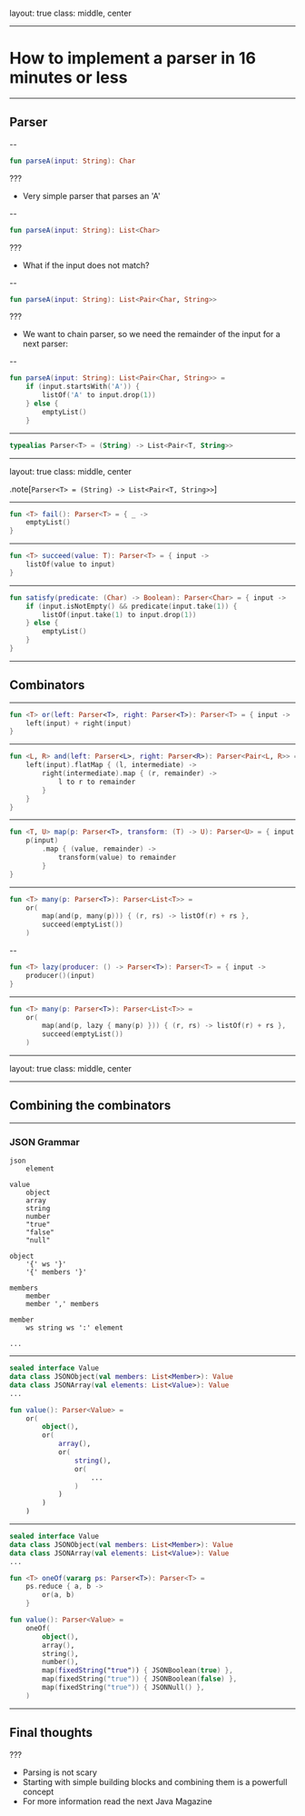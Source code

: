 layout: true
class: middle, center


---
# How to implement a parser in 16 minutes or less

---

## Parser

--

```kotlin
fun parseA(input: String): Char
```

???

* Very simple parser that parses an 'A'

--

```kotlin
fun parseA(input: String): List<Char>
```

???

* What if the input does not match?

--

```kotlin
fun parseA(input: String): List<Pair<Char, String>>
```

???

* We want to chain parser, so we need the remainder of the input for a next parser:

--

```kotlin
fun parseA(input: String): List<Pair<Char, String>> =
    if (input.startsWith('A')) {
        listOf('A' to input.drop(1))
    } else {
        emptyList()
    }
```

---

```kotlin
typealias Parser<T> = (String) -> List<Pair<T, String>>
```

---
layout: true
class: middle, center 

.note[`Parser<T> = (String) -> List<Pair<T, String>>`]

---

```kotlin
fun <T> fail(): Parser<T> = { _ ->
    emptyList()
}
```

---

```kotlin
fun <T> succeed(value: T): Parser<T> = { input ->
    listOf(value to input)
}
```

---

```kotlin
fun satisfy(predicate: (Char) -> Boolean): Parser<Char> = { input ->
    if (input.isNotEmpty() && predicate(input.take(1)) {
        listOf(input.take(1) to input.drop(1))
    } else {
        emptyList()
    }
}
```

---
## Combinators

---

```kotlin
fun <T> or(left: Parser<T>, right: Parser<T>): Parser<T> = { input ->
    left(input) + right(input)
}
```

---

```kotlin
fun <L, R> and(left: Parser<L>, right: Parser<R>): Parser<Pair<L, R>> = { input ->
    left(input).flatMap { (l, intermediate) ->
        right(intermediate).map { (r, remainder) ->
            l to r to remainder
        }
    }
}
```

---

```kotlin
fun <T, U> map(p: Parser<T>, transform: (T) -> U): Parser<U> = { input ->
    p(input)
        .map { (value, remainder) ->
            transform(value) to remainder
        }
}
```

---

```kotlin
fun <T> many(p: Parser<T>): Parser<List<T>> =
    or(
        map(and(p, many(p))) { (r, rs) -> listOf(r) + rs },
        succeed(emptyList())
    )
```

--

```kotlin
fun <T> lazy(producer: () -> Parser<T>): Parser<T> = { input ->
    producer()(input)
}
```

---

```kotlin
fun <T> many(p: Parser<T>): Parser<List<T>> =
    or(
        map(and(p, lazy { many(p) })) { (r, rs) -> listOf(r) + rs },
        succeed(emptyList())
    )
```
---
layout: true
class: middle, center 

---
## Combining the combinators

---

### JSON Grammar

```
json
    element

value
    object
    array
    string
    number
    "true"
    "false"
    "null"

object
    '{' ws '}'
    '{' members '}'

members
    member
    member ',' members

member
    ws string ws ':' element

...
```
---

```kotlin
sealed interface Value
data class JSONObject(val members: List<Member>): Value
data class JSONArray(val elements: List<Value>): Value
...

fun value(): Parser<Value> =
    or(
        object(),
        or(
            array(),
            or(
                string(),
                or(
                    ...
                )
            )
        )
    )
```
---
```kotlin
sealed interface Value
data class JSONObject(val members: List<Member>): Value
data class JSONArray(val elements: List<Value>): Value
...

fun <T> oneOf(vararg ps: Parser<T>): Parser<T> =
    ps.reduce { a, b ->
        or(a, b)
    }

fun value(): Parser<Value> =
    oneOf(
        object(),
        array(),
        string(),
        number(),
        map(fixedString("true")) { JSONBoolean(true) },
        map(fixedString("true")) { JSONBoolean(false) },
        map(fixedString("true")) { JSONNull() },
    )

```
---
## Final thoughts

???

* Parsing is not scary
* Starting with simple building blocks and combining them is a powerfull concept
* For more information read the next Java Magazine